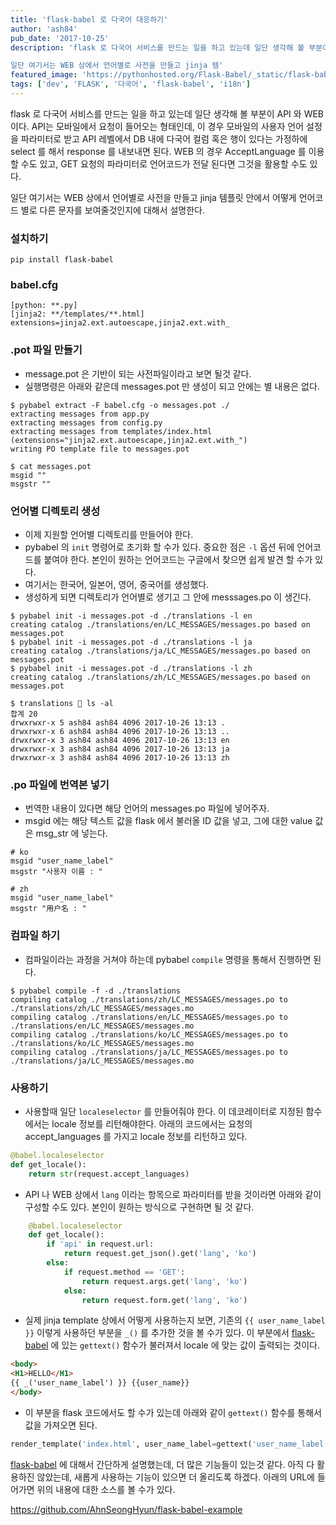 ```yaml
---
title: 'flask-babel 로 다국어 대응하기'
author: 'ash84'
pub_date: '2017-10-25'
description: 'flask 로 다국어 서비스를 만드는 일을 하고 있는데 일단 생각해 볼 부분이 API 와 WEB 이다. API는 모바일에서 요청이 들어오는 형태인데, 이 경우 모바일의 사용자 언어 설정을 파라미터로 받고 API 레벨에서 DB 내에 다국어 컬럼 혹은 행이 있다는 가정하에 select 를 해서 response 를 내보내면 된다. WEB 의 경우 AcceptLanguage 를 이용할 수도 있고, GET 요청의 파라미터로 언어코드가 전달 된다면 그것을 활용할 수도 있다. 

일단 여기서는 WEB 상에서 언어별로 사전을 만들고 jinja 템'
featured_image: 'https://pythonhosted.org/Flask-Babel/_static/flask-babel.png'
tags: ['dev', 'FLASK', '다국어', 'flask-babel', 'i18n']
---
```


flask 로 다국어 서비스를 만드는 일을 하고 있는데 일단 생각해 볼 부분이 API 와 WEB 이다. API는 모바일에서 요청이 들어오는 형태인데, 이 경우 모바일의 사용자 언어 설정을 파라미터로 받고 API 레벨에서 DB 내에 다국어 컬럼 혹은 행이 있다는 가정하에 select 를 해서 response 를 내보내면 된다. WEB 의 경우 AcceptLanguage 를 이용할 수도 있고, GET 요청의 파라미터로 언어코드가 전달 된다면 그것을 활용할 수도 있다. 

일단 여기서는 WEB 상에서 언어별로 사전을 만들고 jinja 템플릿 안에서 어떻게 언어코드 별로 다른 문자를 보여줄것인지에 대해서 설명한다. 

### **설치하기** 

```shell
pip install flask-babel 
```

### **babel.cfg** 

```shell
[python: **.py]
[jinja2: **/templates/**.html]
extensions=jinja2.ext.autoescape,jinja2.ext.with_
```

### **.pot 파일 만들기**

- message.pot 은 기반이 되는 사전파일이라고 보면 될것 같다. 
- 실행명령은 아래와 같은데 messages.pot 만 생성이 되고 안에는 별 내용은 없다. 

```shell
$ pybabel extract -F babel.cfg -o messages.pot ./
extracting messages from app.py
extracting messages from config.py
extracting messages from templates/index.html (extensions="jinja2.ext.autoescape,jinja2.ext.with_")
writing PO template file to messages.pot

$ cat messages.pot  
msgid ""
msgstr "" 
```

### **언어별 디렉토리 생성**

- 이제 지원할 언어별 디렉토리를 만들어야 한다. 
- pybabel 의 `init` 명령어로 초기화 할 수가 있다. 중요한 점은 `-l` 옵션 뒤에 언어코드를 붙여야 한다. 본인이 원하는 언어코드는 구글에서 찾으면 쉽게 발견 할 수가 있다. 
- 여기서는 한국어, 일본어, 영어, 중국어를 생성했다. 
- 생성하게 되면 디렉토리가 언어별로 생기고 그 안에 messsages.po 이 생긴다. 

```shell
$ pybabel init -i messages.pot -d ./translations -l en
creating catalog ./translations/en/LC_MESSAGES/messages.po based on messages.pot
$ pybabel init -i messages.pot -d ./translations -l ja
creating catalog ./translations/ja/LC_MESSAGES/messages.po based on messages.pot
$ pybabel init -i messages.pot -d ./translations -l zh
creating catalog ./translations/zh/LC_MESSAGES/messages.po based on messages.pot

$ translations  ls -al 
합계 20
drwxrwxr-x 5 ash84 ash84 4096 2017-10-26 13:13 .
drwxrwxr-x 6 ash84 ash84 4096 2017-10-26 13:13 ..
drwxrwxr-x 3 ash84 ash84 4096 2017-10-26 13:13 en
drwxrwxr-x 3 ash84 ash84 4096 2017-10-26 13:13 ja
drwxrwxr-x 3 ash84 ash84 4096 2017-10-26 13:13 zh
```

### **.po 파일에 번역본 넣기** 

- 번역한 내용이 있다면 해당 언어의 messages.po 파일에 넣어주자. 
- msgid 에는 해당 텍스트 값을 flask 에서 불러올 ID 값을 넣고, 그에 대한 value 값은 msg_str 에 넣는다. 

```shell
# ko 
msgid "user_name_label"
msgstr "사용자 이름 : "
```

```shell
# zh 
msgid "user_name_label"
msgstr "用户名 : "
```

### **컴파일 하기** 

- 컴파일이라는 과정을 거쳐야 하는데 pybabel `compile` 명령을 통해서 진행하면 된다. 

```shell
$ pybabel compile -f -d ./translations
compiling catalog ./translations/zh/LC_MESSAGES/messages.po to ./translations/zh/LC_MESSAGES/messages.mo
compiling catalog ./translations/en/LC_MESSAGES/messages.po to ./translations/en/LC_MESSAGES/messages.mo
compiling catalog ./translations/ko/LC_MESSAGES/messages.po to ./translations/ko/LC_MESSAGES/messages.mo
compiling catalog ./translations/ja/LC_MESSAGES/messages.po to ./translations/ja/LC_MESSAGES/messages.mo
```

### **사용하기** 

- 사용할때 일단 `localeselector` 를 만들어줘야 한다. 이 데코레이터로 지정된 함수에서는 locale 정보를 리턴해야한다. 아래의 코드에서는 요청의 accept_languages 를 가지고 locale 정보를 리턴하고 있다. 

```python
@babel.localeselector
def get_locale():
    return str(request.accept_languages)
```

- API 나 WEB 상에서 `lang` 이라는 항목으로 파라미터를 받을 것이라면 아래와 같이 구성할 수도 있다. 본인이 원하는 방식으로 구현하면 될 것 같다. 

```python   
    @babel.localeselector
    def get_locale(): 
        if 'api' in request.url:
            return request.get_json().get('lang', 'ko')
        else:
            if request.method == 'GET':
                return request.args.get('lang', 'ko')
            else:
                return request.form.get('lang', 'ko')
```

- 실제 jinja template 상에서 어떻게 사용하는지 보면, 기존의 `{{ user_name_label }}` 이렇게 사용하던 부분을 `_()` 를 추가한 것을 볼 수가 있다. 이 부분에서 [flask-babel](https://pythonhosted.org/Flask-Babel/) 에 있는 `gettext()` 함수가 불러져서 locale 에 맞는 값이 출력되는 것이다. 

```html
<body>
<H1>HELLO</H1>
{{ _('user_name_label') }} {{user_name}}
</body>
```

- 이 부분을 flask 코드에서도 할 수가 있는데 아래와 같이 `gettext()` 함수를 통해서 값을 가져오면 된다. 

```python
render_template('index.html', user_name_label=gettext('user_name_label'))
```

[flask-babel](https://pythonhosted.org/Flask-Babel/) 에 대해서 간단하게 설명했는데, 더 많은 기능들이 있는것 같다. 아직 다 활용하진 않았는데, 새롭게 사용하는 기능이 있으면 더 올리도록 하겠다. 아래의 URL에 들어가면 위의 내용에 대한 소스를 볼 수가 있다. 

https://github.com/AhnSeongHyun/flask-babel-example

